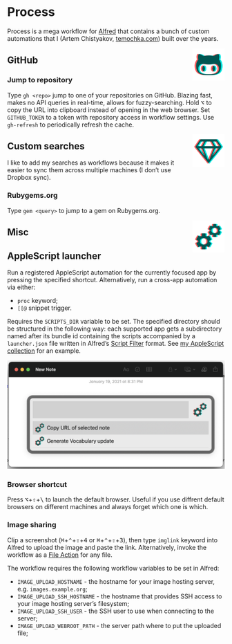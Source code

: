 # Process

Process is a mega workflow for [Alfred](https://www.alfredapp.com) that contains a bunch of custom automations that I (Artem Chistyakov, [temochka.com](https://temochka.com)) built over the years.

<img src="assets/icons/github.png" width="75" alt="GitHub Logo" title="GitHub" align="right" style="background-color: #fff;">

## GitHub

### Jump to repository

Type `gh <repo>` jump to one of your repositories on GitHub. Blazing fast, makes no API queries in real-time, allows for fuzzy-searching. Hold <kbd>⌥</kbd> to copy the URL into clipboard instead of opening in the web browser. Set `GITHUB_TOKEN` to a token with repository access in workflow settings. Use `gh-refresh` to periodically refresh the cache.

<img src="assets/icons/gem.png" width="75" alt="Gem Icon" title="Custom Searches" align="right" style="background-color: #fff;">

<!-- End GitHub -->

## Custom searches

I like to add my searches as workflows because it makes it easier to sync them across multiple machines (I don’t use Dropbox sync).

### Rubygems.org

Type `gem <query>` to jump to a gem on Rubygems.org.


<img src="assets/icons/cogs.png" width="75" alt="Cogs Icon" title="Misc" align="right" style="background-color: #fff;">

<!-- End searches -->

## Misc

## AppleScript launcher

Run a registered AppleScript automation for the currently focused app by pressing the specified shortcut. Alternatively, run a cross-app automation via either:

* `proc` keyword;
* `[[@` snippet trigger.

Requires the `SCRIPTS_DIR` variable to be set. The specified directory should be structured in the following way: each supported app gets a subdirectory named after its bundle id containing the scripts accompanied by a `launcher.json` file written in Alfred’s [Script Filter](https://www.alfredapp.com/help/workflows/inputs/script-filter/) format. See [my AppleScript collection](https://github.com/temochka/macos-automation/tree/master/applescript) for an example.

<img src="assets/screenshots/launcher.png" alt="a screenshot of a Notes app window with Alfred displayed on top of it. Alfred displays the list of registered automations." width="600">

### Browser shortcut

Press <kbd>⌥</kbd>+<kbd>⇧</kbd>+<kbd>\\</kbd> to launch the default browser. Useful if you use diffrent default browsers on different machines and always forget which one is which.

### Image sharing

Clip a screenshot (<kbd>⌘</kbd>+<kbd>⌃</kbd>+<kbd>⇧</kbd>+<kbd>4</kbd> or <kbd>⌘</kbd>+<kbd>⌃</kbd>+<kbd>⇧</kbd>+<kbd>3</kbd>), then type `imglink` keyword into Alfred to upload the image and paste the link.
Alternatively, invoke the workflow as a [File Action](https://www.alfredapp.com/blog/tips-and-tricks/file-actions-from-alfred-or-finder/) for any file.

The workflow requires the following workflow variables to be set in Alfred:

* `IMAGE_UPLOAD_HOSTNAME` - the hostname for your image hosting server, e.g. `images.example.org`;
* `IMAGE_UPLOAD_SSH_HOSTNAME` - the hostname that provides SSH access to your image hosting server’s filesystem;
* `IMAGE_UPLOAD_SSH_USER` - the SSH user to use when connecting to the server;
* `IMAGE_UPLOAD_WEBROOT_PATH` - the server path where to put the uploaded file;
